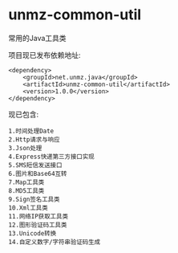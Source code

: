 # unmz-common-util
常用的Java工具类

项目现已发布依赖地址:

    <dependency>
        <groupId>net.unmz.java</groupId>
        <artifactId>unmz-common-util</artifactId>
        <version>1.0.0</version>
    </dependency>

现已包含:

    1.时间处理Date
    2.Http请求与响应
    3.Json处理
    4.Express快递第三方接口实现
    5.SMS短信发送接口
    6.图片和Base64互转
    7.Map工具类
    8.MD5工具类
    9.Sign签名工具类
    10.Xml工具类
    11.网络IP获取工具类
    12.图形验证码工具类
    13.Unicode转换
    14.自定义数字/字符串验证码生成